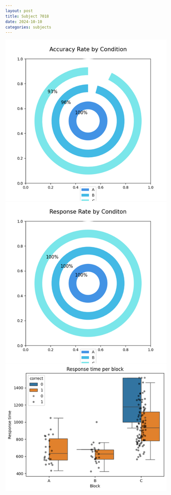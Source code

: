 ```yaml
---
layout: post
title: Subject 7018
date: 2024-10-10
categories: subjects
---
```


![](data/7018/run-2/7018_accuracy_rate.png)
![](data/7018/run-2/7018_response_rate.png)
![](data/7018/run-2/7018_rt.png)
